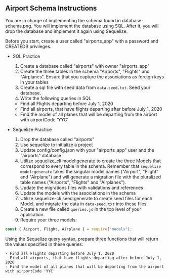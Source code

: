 ## Airport Schema Instructions

You are in charge of implementing the schema found in database-schema.png. You will implement the database using SQL. After it, you will drop the database and implement it again using Sequelize.

Before you start, create a user called "airports_app" with a password and CREATEDB privileges.

- SQL Practice

  1.  Create a database called "airports" with owner "airports_app"
  2.  Create the three tables in the schema "Airports", "Flights" and "Airplanes". Ensure that you capture the associations as foreign keys in your tables
  3.  Create a sql file with seed data from `data-seed.txt`. Seed your database.
  4.  Write the following queries in SQL

  - Find all Flights departing before July 1, 2020
  - Find all airports, that have flights departing after before July 1, 2020
  - Find the model of all planes that will be departing from the airport with airportCode 'YYC'

- Sequelize Practice
  1.  Drop the database called "airports"
  2.  Use sequelize to initialize a project
  3.  Update config/config.json with your "airports_app" user and the "airports" database
  4.  Utilize sequelize_cli model:generate to create the three Models that correspond to every table in the schema. Remember that `sequelize model:generate` takes the singular model names ("Airport", "Flight" and "Airplane") and will generate a migration file with the pluralized table names ("Airports", "Flights" and "Airplanes").
  5.  Update the migrations files with validations and references
  6.  Update the models with the associations in the schema
  7.  Utilize sequelize-cli seed:generate to create seed files for each Model, and migrate the data in `data-seed.txt` into these files.
  8.  Create a new file called `queries.js` in the top level of your application.
  9.  Require your three models:

```js
const { Airport, Flight, Airplane } = require("models");
```

Using the Sequelize query syntax, prepare three functions that will return the values specified in these queries:

    - Find all Flights departing before July 1, 2020
    - Find all airports, that have flights departing after before July 1, 2020
    - Find the model of all planes that will be departing from the airport with airportCode 'YYC'
